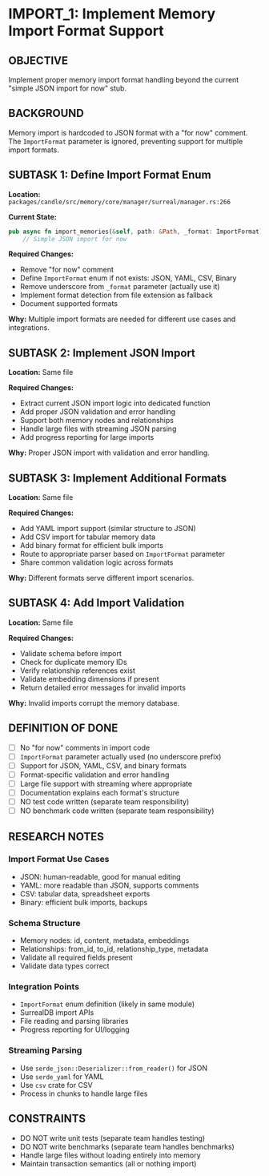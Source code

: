 # IMPORT_1: Implement Memory Import Format Support

## OBJECTIVE

Implement proper memory import format handling beyond the current "simple JSON import for now" stub.

## BACKGROUND

Memory import is hardcoded to JSON format with a "for now" comment. The `ImportFormat` parameter is ignored, preventing support for multiple import formats.

## SUBTASK 1: Define Import Format Enum

**Location:** `packages/candle/src/memory/core/manager/surreal/manager.rs:266`

**Current State:**
```rust
pub async fn import_memories(&self, path: &Path, _format: ImportFormat) -> Result<()> {
    // Simple JSON import for now
```

**Required Changes:**
- Remove "for now" comment
- Define `ImportFormat` enum if not exists: JSON, YAML, CSV, Binary
- Remove underscore from `_format` parameter (actually use it)
- Implement format detection from file extension as fallback
- Document supported formats

**Why:** Multiple import formats are needed for different use cases and integrations.

## SUBTASK 2: Implement JSON Import

**Location:** Same file

**Required Changes:**
- Extract current JSON import logic into dedicated function
- Add proper JSON validation and error handling
- Support both memory nodes and relationships
- Handle large files with streaming JSON parsing
- Add progress reporting for large imports

**Why:** Proper JSON import with validation and error handling.

## SUBTASK 3: Implement Additional Formats

**Location:** Same file

**Required Changes:**
- Add YAML import support (similar structure to JSON)
- Add CSV import for tabular memory data
- Add binary format for efficient bulk imports
- Route to appropriate parser based on `ImportFormat` parameter
- Share common validation logic across formats

**Why:** Different formats serve different import scenarios.

## SUBTASK 4: Add Import Validation

**Location:** Same file

**Required Changes:**
- Validate schema before import
- Check for duplicate memory IDs
- Verify relationship references exist
- Validate embedding dimensions if present
- Return detailed error messages for invalid imports

**Why:** Invalid imports corrupt the memory database.

## DEFINITION OF DONE

- [ ] No "for now" comments in import code
- [ ] `ImportFormat` parameter actually used (no underscore prefix)
- [ ] Support for JSON, YAML, CSV, and binary formats
- [ ] Format-specific validation and error handling
- [ ] Large file support with streaming where appropriate
- [ ] Documentation explains each format's structure
- [ ] NO test code written (separate team responsibility)
- [ ] NO benchmark code written (separate team responsibility)

## RESEARCH NOTES

### Import Format Use Cases
- JSON: human-readable, good for manual editing
- YAML: more readable than JSON, supports comments
- CSV: tabular data, spreadsheet exports
- Binary: efficient bulk imports, backups

### Schema Structure
- Memory nodes: id, content, metadata, embeddings
- Relationships: from_id, to_id, relationship_type, metadata
- Validate all required fields present
- Validate data types correct

### Integration Points
- `ImportFormat` enum definition (likely in same module)
- SurrealDB import APIs
- File reading and parsing libraries
- Progress reporting for UI/logging

### Streaming Parsing
- Use `serde_json::Deserializer::from_reader()` for JSON
- Use `serde_yaml` for YAML
- Use `csv` crate for CSV
- Process in chunks to handle large files

## CONSTRAINTS

- DO NOT write unit tests (separate team handles testing)
- DO NOT write benchmarks (separate team handles benchmarks)
- Handle large files without loading entirely into memory
- Maintain transaction semantics (all or nothing import)
